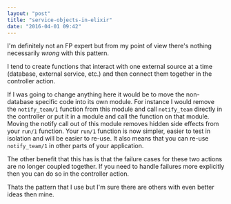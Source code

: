 ```yaml
---
layout: "post"
title: "service-objects-in-elixir"
date: "2016-04-01 09:42"
---
```

I'm definitely not an FP expert but from my point of view there's nothing necessarily _wrong_ with this pattern.

I tend to create functions that interact with one external source at a time (database, external service, etc.) and then connect them together in the controller action.

If I was going to change anything here it would be to move the non-database specific code into its own module. For instance I would remove the `notify_team/1` function from this module and call `notify_team` directly in the controller or put it in a module and call the function on that module. Moving the notify call out of this module removes hidden side effects from your `run/1` function. Your `run/1` function is now simpler, easier to test in isolation and will be easier to re-use. It also means that you can re-use `notify_team/1` in other parts of your application.

The other benefit that this has is that the failure cases for these two actions are no longer coupled together. If you need to handle failures more explicitly then you can do so in the controller action.

Thats the pattern that I use but I'm sure there are others with even better ideas then mine.

